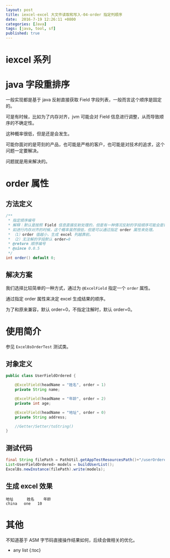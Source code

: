 ```yaml
---
layout: post
title: iexcel-excel 大文件读取和写入-04-order 指定列顺序
date:  2016-7-19 12:26:11 +0800
categories: [Java]
tags: [java, tool, sf]
published: true
---
```


# iexcel 系列



# java 字段重排序

一般实现都是基于 java 反射直接获取 Field 字段列表，一般而言这个顺序是固定的。

可是有时候，比如为了内存对齐，jvm 可能会对 Field 信息进行调整，从而导致顺序的不确定性。

这种概率很低，但是还是会发生。

可能你面对的是苛刻的产品，也可能是严格的客户，也可能是对技术的追求，这个问题一定要解决。

问题就是用来解决的。

# order 属性

## 方法定义

```java
/**
 * 指定顺序编号
 * 解释：默认是按照 Field 信息直接反射处理的，但是有一种情况反射的字段顺序可能会是错乱的。
 * 如进行内存对齐的时候，这个概率虽然很低，但是可以通过指定 order 属性来处理。
 * （1）order 值越小，生成 excel 列越靠前。
 * （2）无注解的字段默认 order=0
 * @return 顺序编号
 * @since 0.0.5
 */
int order() default 0;
```

## 解决方案

我们选择比较简单的一种方式，通过为 `@ExcelField` 指定一个 `order` 属性。

通过指定 order 属性来决定 excel 生成结果的顺序。

为了和原来兼容，默认 order=0，不指定注解时，默认 order=0。

# 使用简介

参见 `ExcelBsOrderTest` 测试类。

## 对象定义

```java
public class UserFieldOrdered {

    @ExcelField(headName = "姓名", order = 1)
    private String name;

    @ExcelField(headName = "年龄", order = 2)
    private int age;

    @ExcelField(headName = "地址", order = 0)
    private String address;

    //Getter/Setter/toString()
}
```

## 测试代码

```java
final String filePath = PathUtil.getAppTestResourcesPath()+"/userOrdered.xls";
List<UserFieldOrdered> models = buildUserList();
ExcelBs.newInstance(filePath).write(models);
```

## 生成 excel 效果

```
地址	    姓名	  年龄
china	one	  10
```

# 其他

不知道基于 ASM 字节码直接操作结果如何，后续会做相关的优化。


* any list
{:toc}